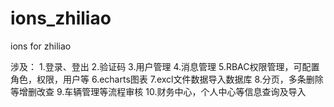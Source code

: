 # ions_zhiliao
ions for zhiliao


涉及：
1.登录、登出
2.验证码
3.用户管理
4.消息管理
5.RBAC权限管理，可配置角色，权限，用户等
6.echarts图表
7.excl文件数据导入数据库
8.分页，多条删除等增删改查
9.车辆管理等流程审核
10.财务中心，个人中心等信息查询及导入
